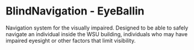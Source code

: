 # BlindNavigation - EyeBallin
Navigation system for the visually impaired.
Designed to be able to safely navigate an individual inside the WSU building, individuals who may have impaired eyesight 
or other factors that limit visibility.
